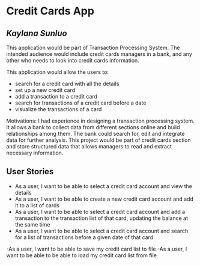 # Credit Cards App

## *Kaylana Sunluo*
<p>This application would be part of Transaction Processing System. The intended audience 
would include credit cards managers in a bank, and any other who needs to look into credit
cards information.</p>

This application would allow the users to:</br>
* search for a credit card with all the details
* set up a new credit card
* add a transaction to a credit card
* search for transactions of a credit card before a date
* visualize the transactions of a card


<p>Motivations: I had experience in designing a transaction processing system. It 
allows a bank to collect data from different sections online and 
build relationships among them. The bank could search for, edit and 
integrate data for further analysis. This project would be part of 
credit cards section and store structured data that allows managers to 
read and extract necessary information.</p>




## User Stories

- As a user, I want to be able to select a credit card account and view the details 
- As a user, I want to be able to create a new credit card account and add it to a list of cards
- As a user, I want to be able to select a credit card account and 
add a transaction to the transaction list of that card, updating the balance at the same time
- As a user, I want to be able to select a credit card account and 
search for a list of transactions before a given date of that card

-As a user, I want to be able to save my credit card list to file
-As a user, I want to be able to be able to load my credit card list from file 